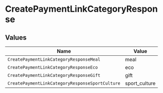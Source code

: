 # CreatePaymentLinkCategoryResponse


## Values

| Name                                            | Value                                           |
| ----------------------------------------------- | ----------------------------------------------- |
| `CreatePaymentLinkCategoryResponseMeal`         | meal                                            |
| `CreatePaymentLinkCategoryResponseEco`          | eco                                             |
| `CreatePaymentLinkCategoryResponseGift`         | gift                                            |
| `CreatePaymentLinkCategoryResponseSportCulture` | sport_culture                                   |